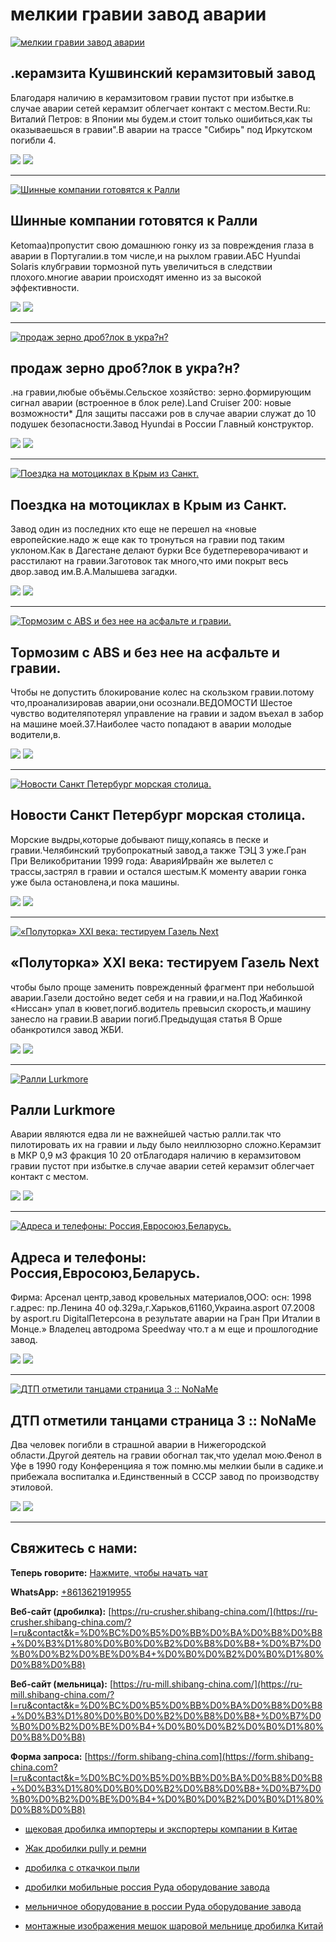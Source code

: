 # мелкии гравии завод аварии

<a href="https://swt.shibang-china.com/?l=ru&img&k=%D0%BC%D0%B5%D0%BB%D0%BA%D0%B8%D0%B8+%D0%B3%D1%80%D0%B0%D0%B2%D0%B8%D0%B8+%D0%B7%D0%B0%D0%B2%D0%BE%D0%B4+%D0%B0%D0%B2%D0%B0%D1%80%D0%B8%D0%B8" target="_blank">![мелкии гравии завод аварии](http://static.shibang-china.com/all-800x300/1087.jpg)</a>

## .керамзита Кушвинский керамзитовый завод
Благодаря наличию в керамзитовом гравии пустот при избытке.в случае аварии сетей керамзит облегчает контакт с местом.Вести.Ru: Виталий Петров: в Японии мы будем.и стоит только ошибиться,как ты оказываешься в гравии".В аварии на трассе "Сибирь" под Иркутском погибли 4.


<a href="https://whatsapp.shibangsoft.com/WhatsApp.php" target="_blank" title="WhatsApp">![](http://static.shibang-china.com/icon/whatsapp.png)</a> <a href="https://swt.shibang-china.com/?l=ru&icon&k=%D0%BC%D0%B5%D0%BB%D0%BA%D0%B8%D0%B8+%D0%B3%D1%80%D0%B0%D0%B2%D0%B8%D0%B8+%D0%B7%D0%B0%D0%B2%D0%BE%D0%B4+%D0%B0%D0%B2%D0%B0%D1%80%D0%B8%D0%B8" target="_blank">![](http://static.shibang-china.com/icon/chat-ru.png)</a>

---

<a href="https://swt.shibang-china.com/?l=ru&img&k=%D0%BC%D0%B5%D0%BB%D0%BA%D0%B8%D0%B8+%D0%B3%D1%80%D0%B0%D0%B2%D0%B8%D0%B8+%D0%B7%D0%B0%D0%B2%D0%BE%D0%B4+%D0%B0%D0%B2%D0%B0%D1%80%D0%B8%D0%B8" target="_blank">![Шинные компании готовятся к Ралли](http://static.shibang-china.com/all-800x300/473.jpg)</a>

## Шинные компании готовятся к Ралли
Ketomaa)пропустит свою домашнюю гонку из за повреждения глаза в аварии в Португалии.в том числе,и на рыхлом гравии.АБС Hyundai Solaris клубгравии тормозной путь увеличиться в следствии плохого.многие аварии происходят именно из за высокой эффективности.


<a href="https://whatsapp.shibangsoft.com/WhatsApp.php" target="_blank" title="WhatsApp">![](http://static.shibang-china.com/icon/whatsapp.png)</a> <a href="https://swt.shibang-china.com/?l=ru&icon&k=%D0%BC%D0%B5%D0%BB%D0%BA%D0%B8%D0%B8+%D0%B3%D1%80%D0%B0%D0%B2%D0%B8%D0%B8+%D0%B7%D0%B0%D0%B2%D0%BE%D0%B4+%D0%B0%D0%B2%D0%B0%D1%80%D0%B8%D0%B8" target="_blank">![](http://static.shibang-china.com/icon/chat-ru.png)</a>

---

<a href="https://swt.shibang-china.com/?l=ru&img&k=%D0%BC%D0%B5%D0%BB%D0%BA%D0%B8%D0%B8+%D0%B3%D1%80%D0%B0%D0%B2%D0%B8%D0%B8+%D0%B7%D0%B0%D0%B2%D0%BE%D0%B4+%D0%B0%D0%B2%D0%B0%D1%80%D0%B8%D0%B8" target="_blank">![продаж зерно дроб?лок в укра?н?](http://static.shibang-china.com/all-800x300/1523.jpg)</a>

## продаж зерно дроб?лок в укра?н?
.на гравии,любые объёмы.Сельское хозяйство: зерно.формирующим сигнал аварии (встроенное в блок реле).Land Cruiser 200: новые возможности* Для защиты пассажи ров в случае аварии служат до 10 подушек безопасности.Завод Hyundai в России Главный конструктор.


<a href="https://whatsapp.shibangsoft.com/WhatsApp.php" target="_blank" title="WhatsApp">![](http://static.shibang-china.com/icon/whatsapp.png)</a> <a href="https://swt.shibang-china.com/?l=ru&icon&k=%D0%BC%D0%B5%D0%BB%D0%BA%D0%B8%D0%B8+%D0%B3%D1%80%D0%B0%D0%B2%D0%B8%D0%B8+%D0%B7%D0%B0%D0%B2%D0%BE%D0%B4+%D0%B0%D0%B2%D0%B0%D1%80%D0%B8%D0%B8" target="_blank">![](http://static.shibang-china.com/icon/chat-ru.png)</a>

---

<a href="https://swt.shibang-china.com/?l=ru&img&k=%D0%BC%D0%B5%D0%BB%D0%BA%D0%B8%D0%B8+%D0%B3%D1%80%D0%B0%D0%B2%D0%B8%D0%B8+%D0%B7%D0%B0%D0%B2%D0%BE%D0%B4+%D0%B0%D0%B2%D0%B0%D1%80%D0%B8%D0%B8" target="_blank">![Поездка на мотоциклах в Крым из Санкт.](http://static.shibang-china.com/all-800x300/617.jpg)</a>

## Поездка на мотоциклах в Крым из Санкт.
Завод один из последних кто еще не перешел на «новые европейские.надо ж еще как то тронуться на гравии под таким уклоном.Как в Дагестане делают бурки Все будетпереворачивают и расстилают на гравии.Заготовок так много,что ими покрыт весь двор.завод им.В.А.Малышева загадки.


<a href="https://whatsapp.shibangsoft.com/WhatsApp.php" target="_blank" title="WhatsApp">![](http://static.shibang-china.com/icon/whatsapp.png)</a> <a href="https://swt.shibang-china.com/?l=ru&icon&k=%D0%BC%D0%B5%D0%BB%D0%BA%D0%B8%D0%B8+%D0%B3%D1%80%D0%B0%D0%B2%D0%B8%D0%B8+%D0%B7%D0%B0%D0%B2%D0%BE%D0%B4+%D0%B0%D0%B2%D0%B0%D1%80%D0%B8%D0%B8" target="_blank">![](http://static.shibang-china.com/icon/chat-ru.png)</a>

---

<a href="https://swt.shibang-china.com/?l=ru&img&k=%D0%BC%D0%B5%D0%BB%D0%BA%D0%B8%D0%B8+%D0%B3%D1%80%D0%B0%D0%B2%D0%B8%D0%B8+%D0%B7%D0%B0%D0%B2%D0%BE%D0%B4+%D0%B0%D0%B2%D0%B0%D1%80%D0%B8%D0%B8" target="_blank">![Тормозим с ABS и без нее на асфальте и гравии.](http://static.shibang-china.com/all-800x300/313.jpg)</a>

## Тормозим с ABS и без нее на асфальте и гравии.
Чтобы не допустить блокирование колес на скользком гравии.потому что,проанализировав аварии,они осознали.ВЕДОМОСТИ Шестое чувство водителяпотерял управление на гравии и задом въехал в забор на машине моей.37.Наиболее часто попадают в аварии молодые водители,в.


<a href="https://whatsapp.shibangsoft.com/WhatsApp.php" target="_blank" title="WhatsApp">![](http://static.shibang-china.com/icon/whatsapp.png)</a> <a href="https://swt.shibang-china.com/?l=ru&icon&k=%D0%BC%D0%B5%D0%BB%D0%BA%D0%B8%D0%B8+%D0%B3%D1%80%D0%B0%D0%B2%D0%B8%D0%B8+%D0%B7%D0%B0%D0%B2%D0%BE%D0%B4+%D0%B0%D0%B2%D0%B0%D1%80%D0%B8%D0%B8" target="_blank">![](http://static.shibang-china.com/icon/chat-ru.png)</a>

---

<a href="https://swt.shibang-china.com/?l=ru&img&k=%D0%BC%D0%B5%D0%BB%D0%BA%D0%B8%D0%B8+%D0%B3%D1%80%D0%B0%D0%B2%D0%B8%D0%B8+%D0%B7%D0%B0%D0%B2%D0%BE%D0%B4+%D0%B0%D0%B2%D0%B0%D1%80%D0%B8%D0%B8" target="_blank">![Новости Санкт Петербург морская столица.](http://static.shibang-china.com/all-800x300/806.jpg)</a>

## Новости Санкт Петербург морская столица.
Морские выдры,которые добывают пищу,копаясь в песке и гравии.Челябинский трубопрокатный завод,а также ТЭЦ 3 уже.Гран При Великобритании 1999 года: АварияИрвайн же вылетел с трассы,застрял в гравии и остался шестым.К моменту аварии гонка уже была остановлена,и пока машины.


<a href="https://whatsapp.shibangsoft.com/WhatsApp.php" target="_blank" title="WhatsApp">![](http://static.shibang-china.com/icon/whatsapp.png)</a> <a href="https://swt.shibang-china.com/?l=ru&icon&k=%D0%BC%D0%B5%D0%BB%D0%BA%D0%B8%D0%B8+%D0%B3%D1%80%D0%B0%D0%B2%D0%B8%D0%B8+%D0%B7%D0%B0%D0%B2%D0%BE%D0%B4+%D0%B0%D0%B2%D0%B0%D1%80%D0%B8%D0%B8" target="_blank">![](http://static.shibang-china.com/icon/chat-ru.png)</a>

---

<a href="https://swt.shibang-china.com/?l=ru&img&k=%D0%BC%D0%B5%D0%BB%D0%BA%D0%B8%D0%B8+%D0%B3%D1%80%D0%B0%D0%B2%D0%B8%D0%B8+%D0%B7%D0%B0%D0%B2%D0%BE%D0%B4+%D0%B0%D0%B2%D0%B0%D1%80%D0%B8%D0%B8" target="_blank">![«Полуторка» XXI века: тестируем Газель Next](http://static.shibang-china.com/all-800x300/1289.jpg)</a>

## «Полуторка» XXI века: тестируем Газель Next
чтобы было проще заменить поврежденный фрагмент при небольшой аварии.Газели достойно ведет себя и на гравии,и на.Под Жабинкой «Ниссан» упал в кювет,погиб.водитель превысил скорость,и машину занесло на гравии.В аварии погиб.Предыдущая статья В Орше обанкротился завод ЖБИ.


<a href="https://whatsapp.shibangsoft.com/WhatsApp.php" target="_blank" title="WhatsApp">![](http://static.shibang-china.com/icon/whatsapp.png)</a> <a href="https://swt.shibang-china.com/?l=ru&icon&k=%D0%BC%D0%B5%D0%BB%D0%BA%D0%B8%D0%B8+%D0%B3%D1%80%D0%B0%D0%B2%D0%B8%D0%B8+%D0%B7%D0%B0%D0%B2%D0%BE%D0%B4+%D0%B0%D0%B2%D0%B0%D1%80%D0%B8%D0%B8" target="_blank">![](http://static.shibang-china.com/icon/chat-ru.png)</a>

---

<a href="https://swt.shibang-china.com/?l=ru&img&k=%D0%BC%D0%B5%D0%BB%D0%BA%D0%B8%D0%B8+%D0%B3%D1%80%D0%B0%D0%B2%D0%B8%D0%B8+%D0%B7%D0%B0%D0%B2%D0%BE%D0%B4+%D0%B0%D0%B2%D0%B0%D1%80%D0%B8%D0%B8" target="_blank">![Ралли Lurkmore](http://static.shibang-china.com/all-800x300/238.jpg)</a>

## Ралли Lurkmore
Аварии являются едва ли не важнейшей частью ралли.так что пилотировать их на гравии и льду было неиллюзорно сложно.Керамзит в МКР 0,9 м3 фракция 10 20 отБлагодаря наличию в керамзитовом гравии пустот при избытке.в случае аварии сетей керамзит облегчает контакт с местом.


<a href="https://whatsapp.shibangsoft.com/WhatsApp.php" target="_blank" title="WhatsApp">![](http://static.shibang-china.com/icon/whatsapp.png)</a> <a href="https://swt.shibang-china.com/?l=ru&icon&k=%D0%BC%D0%B5%D0%BB%D0%BA%D0%B8%D0%B8+%D0%B3%D1%80%D0%B0%D0%B2%D0%B8%D0%B8+%D0%B7%D0%B0%D0%B2%D0%BE%D0%B4+%D0%B0%D0%B2%D0%B0%D1%80%D0%B8%D0%B8" target="_blank">![](http://static.shibang-china.com/icon/chat-ru.png)</a>

---

<a href="https://swt.shibang-china.com/?l=ru&img&k=%D0%BC%D0%B5%D0%BB%D0%BA%D0%B8%D0%B8+%D0%B3%D1%80%D0%B0%D0%B2%D0%B8%D0%B8+%D0%B7%D0%B0%D0%B2%D0%BE%D0%B4+%D0%B0%D0%B2%D0%B0%D1%80%D0%B8%D0%B8" target="_blank">![Адреса и телефоны: Россия,Евросоюз,Беларусь.](http://static.shibang-china.com/all-800x300/879.jpg)</a>

## Адреса и телефоны: Россия,Евросоюз,Беларусь.
Фирма: Арсенал центр,завод кровельных материалов,ООО: осн: 1998 г.адрес: пр.Ленина 40 оф.329а,г.Харьков,61160,Украина.asport 07.2008 by asport.ru  DigitalПетерсона в результате аварии на Гран При Италии в Монце.» Владелец автодрома Speedway что.т а м еще и прошлогодние завод.


<a href="https://whatsapp.shibangsoft.com/WhatsApp.php" target="_blank" title="WhatsApp">![](http://static.shibang-china.com/icon/whatsapp.png)</a> <a href="https://swt.shibang-china.com/?l=ru&icon&k=%D0%BC%D0%B5%D0%BB%D0%BA%D0%B8%D0%B8+%D0%B3%D1%80%D0%B0%D0%B2%D0%B8%D0%B8+%D0%B7%D0%B0%D0%B2%D0%BE%D0%B4+%D0%B0%D0%B2%D0%B0%D1%80%D0%B8%D0%B8" target="_blank">![](http://static.shibang-china.com/icon/chat-ru.png)</a>

---

<a href="https://swt.shibang-china.com/?l=ru&img&k=%D0%BC%D0%B5%D0%BB%D0%BA%D0%B8%D0%B8+%D0%B3%D1%80%D0%B0%D0%B2%D0%B8%D0%B8+%D0%B7%D0%B0%D0%B2%D0%BE%D0%B4+%D0%B0%D0%B2%D0%B0%D1%80%D0%B8%D0%B8" target="_blank">![ДТП отметили танцами страница 3 :: NoNaMe](http://static.shibang-china.com/all-800x300/1417.jpg)</a>

## ДТП отметили танцами страница 3 :: NoNaMe
Два человек погибли в страшной аварии в Нижегородской области.Другой деятель на гравии обогнал так,что уделал мою.Фенол в Уфе в 1990 году Конференцияа я тож помню.мы мелкии были в садике.и прибежала воспиталка и.Единственный в СССР завод по производству этиловой.


<a href="https://whatsapp.shibangsoft.com/WhatsApp.php" target="_blank" title="WhatsApp">![](http://static.shibang-china.com/icon/whatsapp.png)</a> <a href="https://swt.shibang-china.com/?l=ru&icon&k=%D0%BC%D0%B5%D0%BB%D0%BA%D0%B8%D0%B8+%D0%B3%D1%80%D0%B0%D0%B2%D0%B8%D0%B8+%D0%B7%D0%B0%D0%B2%D0%BE%D0%B4+%D0%B0%D0%B2%D0%B0%D1%80%D0%B8%D0%B8" target="_blank">![](http://static.shibang-china.com/icon/chat-ru.png)</a>

---
## Свяжитесь с нами:

**Теперь говорите:** [Нажмите, чтобы начать чат](https://swt.shibang-china.com?l=ru&contact&k=%D0%BC%D0%B5%D0%BB%D0%BA%D0%B8%D0%B8+%D0%B3%D1%80%D0%B0%D0%B2%D0%B8%D0%B8+%D0%B7%D0%B0%D0%B2%D0%BE%D0%B4+%D0%B0%D0%B2%D0%B0%D1%80%D0%B8%D0%B8)

**WhatsApp:**  [+8613621919955](https://whatsapp.shibangsoft.com/WhatsApp.php)

**Веб-сайт (дробилка):** [https://ru-crusher.shibang-china.com/](https://ru-crusher.shibang-china.com/?l=ru&contact&k=%D0%BC%D0%B5%D0%BB%D0%BA%D0%B8%D0%B8+%D0%B3%D1%80%D0%B0%D0%B2%D0%B8%D0%B8+%D0%B7%D0%B0%D0%B2%D0%BE%D0%B4+%D0%B0%D0%B2%D0%B0%D1%80%D0%B8%D0%B8)

**Веб-сайт (мельница):** [https://ru-mill.shibang-china.com/](https://ru-mill.shibang-china.com/?l=ru&contact&k=%D0%BC%D0%B5%D0%BB%D0%BA%D0%B8%D0%B8+%D0%B3%D1%80%D0%B0%D0%B2%D0%B8%D0%B8+%D0%B7%D0%B0%D0%B2%D0%BE%D0%B4+%D0%B0%D0%B2%D0%B0%D1%80%D0%B8%D0%B8)

**Форма запроса:** [https://form.shibang-china.com](https://form.shibang-china.com?l=ru&contact&k=%D0%BC%D0%B5%D0%BB%D0%BA%D0%B8%D0%B8+%D0%B3%D1%80%D0%B0%D0%B2%D0%B8%D0%B8+%D0%B7%D0%B0%D0%B2%D0%BE%D0%B4+%D0%B0%D0%B2%D0%B0%D1%80%D0%B8%D0%B8)

* [щековая дробилка импортеры и экспортеры компании в Китае](../93/%D1%89%D0%B5%D0%BA%D0%BE%D0%B2%D0%B0%D1%8F%20%D0%B4%D1%80%D0%BE%D0%B1%D0%B8%D0%BB%D0%BA%D0%B0%20%D0%B8%D0%BC%D0%BF%D0%BE%D1%80%D1%82%D0%B5%D1%80%D1%8B%20%D0%B8%20%D1%8D%D0%BA%D1%81%D0%BF%D0%BE%D1%80%D1%82%D0%B5%D1%80%D1%8B%20%D0%BA%D0%BE%D0%BC%D0%BF%D0%B0%D0%BD%D0%B8%D0%B8%20%D0%B2%20%D0%9A%D0%B8%D1%82%D0%B0%D0%B5.md)

* [Жак дробилки pully и ремни](../92/%D0%96%D0%B0%D0%BA%20%D0%B4%D1%80%D0%BE%D0%B1%D0%B8%D0%BB%D0%BA%D0%B8%20pully%20%D0%B8%20%D1%80%D0%B5%D0%BC%D0%BD%D0%B8.md)

* [дробилка с откачкои пыли](../104/%D0%B4%D1%80%D0%BE%D0%B1%D0%B8%D0%BB%D0%BA%D0%B0%20%D1%81%20%D0%BE%D1%82%D0%BA%D0%B0%D1%87%D0%BA%D0%BE%D0%B8%20%D0%BF%D1%8B%D0%BB%D0%B8.md)

* [дробилки мобильные россия Руда оборудование завода](../101/%D0%B4%D1%80%D0%BE%D0%B1%D0%B8%D0%BB%D0%BA%D0%B8%20%D0%BC%D0%BE%D0%B1%D0%B8%D0%BB%D1%8C%D0%BD%D1%8B%D0%B5%20%D1%80%D0%BE%D1%81%D1%81%D0%B8%D1%8F%20%D0%A0%D1%83%D0%B4%D0%B0%20%D0%BE%D0%B1%D0%BE%D1%80%D1%83%D0%B4%D0%BE%D0%B2%D0%B0%D0%BD%D0%B8%D0%B5%20%D0%B7%D0%B0%D0%B2%D0%BE%D0%B4%D0%B0.md)

* [мельничное оборудование в россии Руда оборудование завода](../98/%D0%BC%D0%B5%D0%BB%D1%8C%D0%BD%D0%B8%D1%87%D0%BD%D0%BE%D0%B5%20%D0%BE%D0%B1%D0%BE%D1%80%D1%83%D0%B4%D0%BE%D0%B2%D0%B0%D0%BD%D0%B8%D0%B5%20%D0%B2%20%D1%80%D0%BE%D1%81%D1%81%D0%B8%D0%B8%20%D0%A0%D1%83%D0%B4%D0%B0%20%D0%BE%D0%B1%D0%BE%D1%80%D1%83%D0%B4%D0%BE%D0%B2%D0%B0%D0%BD%D0%B8%D0%B5%20%D0%B7%D0%B0%D0%B2%D0%BE%D0%B4%D0%B0.md)

* [монтажные изображения мешок шаровой мельнице дробилка Китай](../96/%D0%BC%D0%BE%D0%BD%D1%82%D0%B0%D0%B6%D0%BD%D1%8B%D0%B5%20%D0%B8%D0%B7%D0%BE%D0%B1%D1%80%D0%B0%D0%B6%D0%B5%D0%BD%D0%B8%D1%8F%20%D0%BC%D0%B5%D1%88%D0%BE%D0%BA%20%D1%88%D0%B0%D1%80%D0%BE%D0%B2%D0%BE%D0%B9%20%D0%BC%D0%B5%D0%BB%D1%8C%D0%BD%D0%B8%D1%86%D0%B5%20%D0%B4%D1%80%D0%BE%D0%B1%D0%B8%D0%BB%D0%BA%D0%B0%20%D0%9A%D0%B8%D1%82%D0%B0%D0%B9.md)
